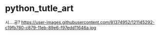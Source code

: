 # python_tutle_art
시....공?
https://user-images.githubusercontent.com/81374952/121145292-c19fb780-c879-11eb-89e6-f97edd11646a.jpg
